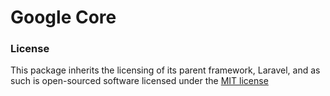 # Google Core

### License

This package inherits the licensing of its parent framework, Laravel, and as such is open-sourced 
software licensed under the [MIT license](http://opensource.org/licenses/MIT)